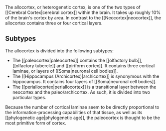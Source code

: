 The allocortex, or heterogenetic cortex, is one of the two types of [[Cerebral Cortex|cerebral cortex]] within the brain. It takes up roughly 10% of the brain's cortex by area. In contrast to the [[Neocortex|neocortex]], the allocortex contains three or four cortical layers.

## Subtypes

The allocortex is divided into the following subtypes:

- The [[paleocortex|paleocortex]] contains the [[olfactory bulb]], [[olfactory tubercle]] and [[piriform cortex]]. It contains three cortical laminae, or layers of [[Soma|neuronal cell bodies]].
- The [[Hippocampus (Archicortex)|archicortex]] is synonymous with the hippocampus. It contains four layers of [[Soma|neuronal cell bodies]].
- The [[periallocortex|periallocortex]] is a transitional layer between the neocortex and the paleo/archicortex. As such, it is divided into two particular types.

Because the number of cortical laminae seem to be directly proportional to the information-processing capabilities of that tissue, as well as its [[phylogenetic age|phylogenetic age]], the paleocortex is thought to be the most primitive form of cortex.